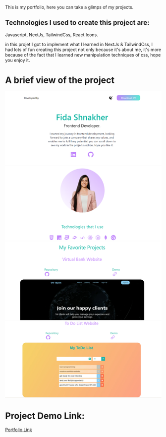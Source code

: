 This is my portfolio, here you can take a glimps of my projects.

## Technologies I used to create this project are:
Javascript, NextJs, TailwindCss, React Icons.

in this projet I got to implement what I learned in NextJs & TailwindCss, I had lots of fun creating this project not only because it's about me, it's more because of the fact that I learned new manipulation techniques of css, hope you enjoy it. 


# A brief view of the project

![Home](readme-images\portfolio-1.png)
![Technologies](readme-images\portfolio-2.png)
![Projects](readme-images\portfolio-3.png)
![Interview](readme-images\portfolio-4.png)



# Project Demo Link:
[Portfolio Link](https://fida-shnakher-portfolio.netlify.app/)
